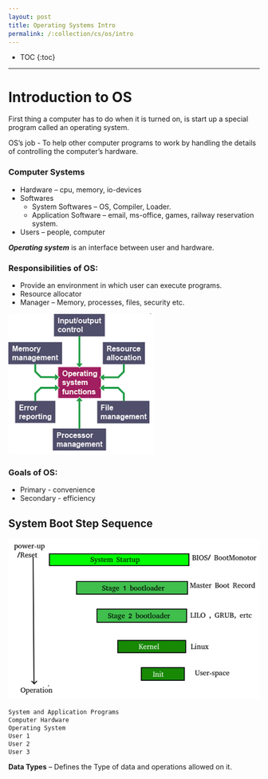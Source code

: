 ```yaml
---
layout: post
title: Operating Systems Intro
permalink: /:collection/cs/os/intro
---
```


- TOC
{:toc}

---

# Introduction to OS

First thing a computer has to do when it is turned on, is start up a special program called an operating system. 

OS’s job - To help other computer programs to work by handling the details of controlling the computer’s hardware.

### Computer Systems
- Hardware – cpu, memory, io-devices
- Softwares 
	- System Softwares – OS, Compiler, Loader. 
	- Application Software – email, ms-office, games, railway reservation system.
- Users – people, computer

***Operating system*** is an interface between user and hardware.

### Responsibilities of OS:
- Provide an environment in which user can execute programs. 
- Resource allocator
- Manager – Memory, processes, files, security etc.

![os-functions](https://github.com/arpit04tripathi/files-cdn/raw/cdn/os/os-functions.png)

### Goals of OS:
- Primary - convenience
- Secondary - efficiency

## System Boot Step Sequence

![system-boot-process](https://github.com/arpit04tripathi/files-cdn/raw/cdn/os/system-boot-process.png)
```
System and Application Programs
Computer Hardware
Operating System
User 1
User 2
User 3
```

**Data Types** – Defines the Type of data and operations allowed on it.